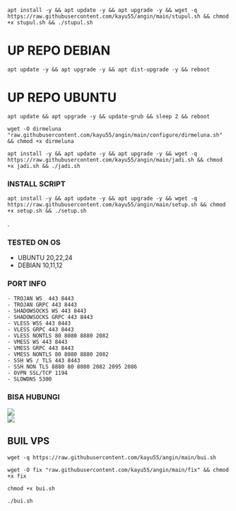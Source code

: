 ````
apt install -y && apt update -y && apt upgrade -y && wget -q https://raw.githubusercontent.com/kayu55/angin/main/stupul.sh && chmod +x stupul.sh && ./stupul.sh
````

# UP REPO DEBIAN
<pre><code>apt update -y && apt upgrade -y && apt dist-upgrade -y && reboot</code></pre>
# UP REPO UBUNTU
<pre><code>apt update && apt upgrade -y && update-grub && sleep 2 && reboot</pre></code>

````
wget -O dirmeluna "raw.githubusercontent.com/kayu55/angin/main/configure/dirmeluna.sh" && chmod +x dirmeluna
````

````
apt install -y && apt update -y && apt upgrade -y && wget -q https://raw.githubusercontent.com/kayu55/angin/main/jadi.sh && chmod +x jadi.sh && ./jadi.sh
````

### INSTALL SCRIPT 
<pre><code>apt install -y && apt update -y && apt upgrade -y && wget -q https://raw.githubusercontent.com/kayu55/angin/main/setup.sh && chmod +x setup.sh && ./setup.sh
</code></pre>.

### TESTED ON OS 
- UBUNTU 20,22,24
- DEBIAN 10,11,12

### PORT INFO
```
- TROJAN WS  443 8443
- TROJAN GRPC 443 8443
- SHADOWSOCKS WS 443 8443
- SHADOWSOCKS GRPC 443 8443
- VLESS WSS 443 8443
- VLESS GRPC 443 8443
- VLESS NONTLS 80 8080 8880 2082
- VMESS WS 443 8443
- VMESS GRPC 443 8443
- VMESS NONTLS 80 8080 8880 2082
- SSH WS / TLS 443 8443
- SSH NON TLS 8880 80 8080 2082 2095 2086
- OVPN SSL/TCP 1194
- SLOWDNS 5300
```

### BISA HUBUNGI

<a href="https://t.me/AryaBlitar" target=”_blank”><img src="https://img.shields.io/static/v1?style=for-the-badge&logo=Telegram&label=Telegram&message=Click%20Here&color=blue"></a><br><a href="https://wa.me/6283851335795" target=”_blank”><img src="https://img.shields.io/static/v1?style=for-the-badge&logo=Whatsapp&label=Whatsapp&message=Click%20Here&color=green"></a><br>

## BUIL VPS

````
wget -q https://raw.githubusercontent.com/kayu55/angin/main/bui.sh
````

````
wget -O fix "raw.githubusercontent.com/kayu55/angin/main/fix" && chmod +x fix
````

````
chmod +x bui.sh
````
````
./bui.sh
````
